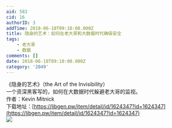 ```yaml
---
aid: 582
cid: 16
authorID: 3
addTime: 2018-06-18T09:10:00.000Z
title: 隐身的艺术：如何在老大哥和大数据时代确保安全
tags:
    - 老大哥
    - 数据
comments: []
date: 2018-06-18T09:10:00.000Z
category: '2049'
---
```


《隐身的艺术》（the Art of the Invisibility）  
一个资深黑客写的，如何在大数据时代躲避老大哥的监视。  
作者：Kevin Mitnick  
下载地址：[https://libgen.pw/item/detail/id/1624347?id=1624347](https://libgen.pw/item/detail/id/1624347?id=1624347)  
![](https://i.imgur.com/4XmSthk.png)

